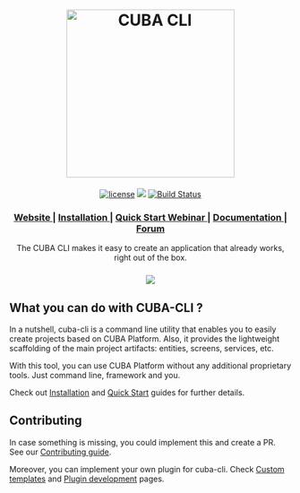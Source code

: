 <h1 align="center"> <a href="https://www.cuba-platform.com/"><img src="https://github.com/cuba-platform/cuba-cli/blob/master/img/logo-title.png" alt="CUBA CLI" width="300" align="center"></a>
</h1>

<p align="center">
<a href="http://www.apache.org/licenses/LICENSE-2.0"><img src="https://img.shields.io/badge/license-Apache%20License%202.0-blue.svg?style=flat" alt="license" title=""></a>
<a href='https://www.cuba-platform.com/tools/'><img src='https://img.shields.io/badge/-Download-blue.svg'></a>
<a href="https://travis-ci.org/cuba-platform/cuba-cli"><img src="https://travis-ci.org/cuba-platform/cuba-cli.svg?branch=master" alt="Build Status" title=""></a>
</p>

<div align="center">
  <h3>
    <a href="https://www.cuba-platform.com/" target="_blank">
      Website
    </a>
    <span> | </span>
    <a href="https://github.com/cuba-platform/cuba-cli/wiki/Installation" target="_blank">
      Installation
    </a>
    <span> | </span>
    <a href="https://www.cuba-platform.com/webinars/cuba-cli-quick-start" target="_blank">
      Quick Start Webinar
    </a>
    <span> | </span>
    <a href="https://github.com/cuba-platform/cuba-cli/wiki" target="_blank">
      Documentation
    </a>
    <span> | </span>
    <a href="https://www.cuba-platform.com/discuss/" target="_blank">
      Forum
    </a>
  </h3>
</div>

<p align="center">
The CUBA CLI makes it easy to create an application that already works, right out of the box.
</p>
<h3 align="center">
<img src="https://github.com/cuba-platform/cuba-cli/blob/master/img/cuba-cli-shell.gif" align="center">
</h3>

## What you can do with CUBA-CLI ?

In a nutshell, cuba-cli is a command line utility that enables you to easily create projects based on CUBA Platform. Also, it provides the lightweight scaffolding of the main project artifacts: entities, screens, services, etc.

With this tool, you can use CUBA Platform without any additional proprietary tools. Just command line, framework and you.

Check out [Installation](https://github.com/cuba-platform/cuba-cli/wiki/Installation) and [Quick Start](https://github.com/cuba-platform/cuba-cli/wiki/Quick-Start) guides for further details.

## Contributing

In case something is missing, you could implement this and create a PR. See our [Contributing guide](https://github.com/cuba-platform/cuba-cli/blob/master/CONTRIBUTING.md).

Moreover, you can implement your own plugin for cuba-cli. Check [Custom templates](https://github.com/cuba-platform/cuba-cli/wiki/Custom-templates) and [Plugin development](https://github.com/cuba-platform/cuba-cli/wiki/Plugin-Development) pages.
